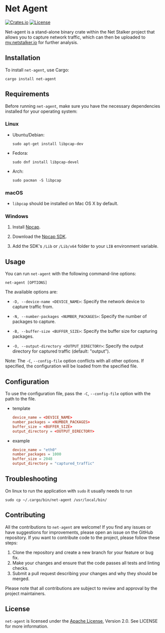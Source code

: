 # Net Agent

[![Crates.io](https://img.shields.io/crates/v/net-agent.svg)](https://crates.io/crates/net-agent)
[![License](https://img.shields.io/badge/license-Apache%202.0-blue.svg)](https://opensource.org/licenses/Apache-2.0)

Net-agent is a stand-alone binary crate within the Net Stalker project that allows you to capture network traffic, which can then be uploaded to [my.netstalker.io](https://my.netstalker.io/) for further analysis.

## Installation

To install `net-agent`, use Cargo:

```shell
cargo install net-agent
```

## Requirements

Before running `net-agent`, make sure you have the necessary dependencies installed for your operating system:

### Linux

- Ubuntu/Debian:

    ```shell
    sudo apt-get install libpcap-dev
    ```

- Fedora:

    ```shell
    sudo dnf install libpcap-devel
    ```

- Arch:

    ```shell
    sudo pacman -S libpcap
    ```

### macOS

- `libpcap` should be installed on Mac OS X by default.

### Windows

1. Install [Npcap](https://npcap.com/#download).

2. Download the [Npcap SDK](https://npcap.com/#download).

3. Add the SDK's `/Lib` or `/Lib/x64` folder to your `LIB` environment variable.

## Usage

You can run `net-agent` with the following command-line options:

```shell
net-agent [OPTIONS]
```

The available options are:

- `-D, --device-name <DEVICE_NAME>`: Specify the network device to capture traffic from.

- `-N, --number-packages <NUMBER_PACKAGES>`: Specify the number of packages to capture.

- `-B, --buffer-size <BUFFER_SIZE>`: Specify the buffer size for capturing packages.

- `-O, --output-directory <OUTPUT_DIRECTORY>`: Specify the output directory for captured traffic (default: "output").

Note: The `-C`, `--config-file` option conflicts with all other options. If specified, the configuration will be loaded from the specified file.

## Configuration

To use the configuration file, pass the `-C`, `--config-file` option with the path to the file.

- template

    ```toml
    device_name = <DEVICE_NAME>
    number_packages = <NUMBER_PACKAGES>
    buffer_size = <BUFFER_SIZE>
    output_directory = <OUTPUT_DIRECTORY>
    ```

- example

    ```toml
    device_name = "eth0"
    number_packages = 1000
    buffer_size = 2048
    output_directory = "captured_traffic"
    ```

## Troubleshooting

On linux to run the application with `sudo` it usually needs to run

```shell
sudo cp ~/.cargo/bin/net-agent /usr/local/bin/
```

## Contributing

All the contributions to `net-agent` are welcome! If you find any issues or have suggestions for improvements, please open an issue on the GitHub repository.
If you want to contribute code to the project, please follow these steps:

1. Clone the repository and create a new branch for your feature or bug fix.
2. Make your changes and ensure that the code passes all tests and linting checks.
3. Submit a pull request describing your changes and why they should be merged.

Please note that all contributions are subject to review and approval by the project maintainers.

## License

`net-agent` is licensed under the [Apache License](LICENSE), Version 2.0. See LICENSE for more information.